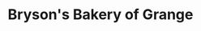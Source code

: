 ---
title: "Bryson's Bakery of Grange"
url: /grange-over-sands/brysons-bakery-of-grange/
shop: bakery
---